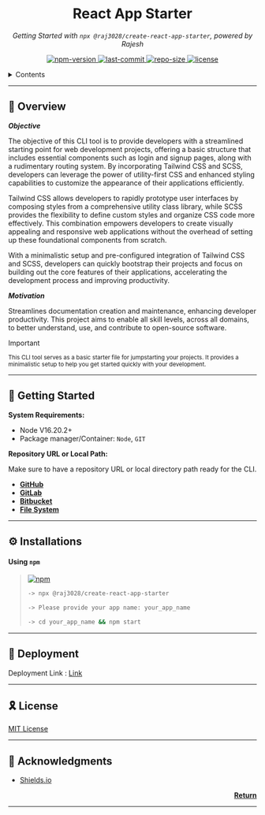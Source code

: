 <h1 align="center">React App Starter</h1>
<p align="center">
  <em>Getting Started with <code>npx @raj3028/create-react-app-starter</code>, powered by Rajesh</em>
</p>

<p align="center">
  <a href="https://www.pepy.tech/projects/readmeai">
    <img src="https://img.shields.io/npm/v/node?logo=npm&logoColor=white&label=NPM&color=0173b4"
    alt="npm-version">
  </a>
    <a href="https://opensource.org/license/mit/">
    <img src="https://img.shields.io/github/last-commit/Raj3028/create-react-app-starter/main?logo=git&logoColor=white&label=Last Commit&color=ebc81c"
    alt="last-commit">
  </a>
  <a href="https://opensource.org/license/mit/">
    <img src="https://img.shields.io/github/repo-size/Raj3028/create-react-app-starter?logo=PyPI&logoColor=white&label=Repo Size&color=0969da"
    alt="repo-size">
  </a>
  <a href="https://opensource.org/license/mit/">
    <img src="https://img.shields.io/github/license/Raj3028/create-react-app-starter?logo=opensourceinitiative&logoColor=white&label=License&color=36c017"
    alt="license">
  </a>
</p>

<!-- [TABLE OF CONTENTS](https://github.com/eli64s/readme-ai/edit/main/README.md#-features) -->

<!-- TABLE OF CONTENTS -->
<details>
  <summary>Contents</summary>

- [📍 Overview](#-overview)
- [🚀 Getting Started](#-getting-started)
- [⚙ Installation](#-installations)
- [👾 Deployment](#-deployment)
- [🎗 License](#-license)
</details>



---

## 📍 Overview

***Objective***

The objective of this CLI tool is to provide developers with a streamlined starting point for web development projects, offering a basic structure that includes essential components such as login and signup pages, along with a rudimentary routing system. By incorporating Tailwind CSS and SCSS, developers can leverage the power of utility-first CSS and enhanced styling capabilities to customize the appearance of their applications efficiently.

Tailwind CSS allows developers to rapidly prototype user interfaces by composing styles from a comprehensive utility class library, while SCSS provides the flexibility to define custom styles and organize CSS code more effectively. This combination empowers developers to create visually appealing and responsive web applications without the overhead of setting up these foundational components from scratch.

With a minimalistic setup and pre-configured integration of Tailwind CSS and SCSS, developers can quickly bootstrap their projects and focus on building out the core features of their applications, accelerating the development process and improving productivity.

***Motivation***

Streamlines documentation creation and maintenance, enhancing developer productivity. This project aims to enable all skill levels, across all domains, to better understand, use, and contribute to open-source software.<br>

> [!IMPORTANT]
>
> <sub>This CLI tool serves as a basic starter file for jumpstarting your projects. It provides a minimalistic setup to help you get started quickly with your development.</sub>

---

## 🚀 Getting Started

**System Requirements:**

  - Node V16.20.2+
  - Package manager/Container: `Node`, `GIT`

**Repository URL or Local Path:**

Make sure to have a repository URL or local directory path ready for the CLI.

- [**GitHub**](https://github.com/)
- [**GitLab**](https://gitlab.com/)
- [**Bitbucket**](https://bitbucket.org/)
- [**File System**](https://en.wikipedia.org/wiki/File_system)

---

## ⚙ Installations

#### Using `npm`

> [![npm](https://img.shields.io/badge/npx-3775A9.svg?style=flat&logo=npm&logoColor=white)](https://docs.npmjs.com/)
>
> ```sh
> -> npx @raj3028/create-react-app-starter
> 
> -> Please provide your app name: your_app_name
> 
> -> cd your_app_name && npm start
> ```

---

## 👾 Deployment

Deployment Link : [Link](https://create-react-app-starter.netlify.app/)

---

## 🎗 License

[MIT License][0]

---

## 👊 Acknowledgments

- [Shields.io](https://shields.io/)

<p align="right">
  <a href="#-overview"><b>Return</b></a>
</p>

---

[0]: https://github.com/Raj3028/create-react-app-starter/blob/main/LICENSE "🎗 License"

